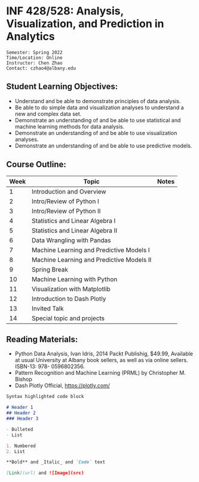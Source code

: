 # INF 428/528: Analysis, Visualization, and Prediction in Analytics

```
Semester: Spring 2022 
Time/Location: Online
Instructor: Chen Zhao
Contact: czhao4@albany.edu
```

## Student Learning Objectives:

* Understand and be able to demonstrate principles of data analysis.
* Be able to do simple data and visualization analyses to understand a new and complex data set.
* Demonstrate an understanding of and be able to use statistical and machine learning methods for data analysis.
* Demonstrate an understanding of and be able to use visualization analyses.
* Demonstrate an understanding of and be able to use predictive models.

## Course Outline:

| Week 	| Topic                                           	| Notes 	|
|------	|-------------------------------------------------	|-------	|
| 1    	| Introduction and Overview                       	|       	|
| 2    	|     Intro/Review of Python I                    	|       	|
| 3    	|     Intro/Review of Python II                   	|       	|
| 4    	|     Statistics and Linear Algebra I             	|       	|
| 5    	|     Statistics and Linear Algebra II            	|       	|
| 6    	|     Data Wrangling with Pandas                  	|       	|
| 7    	|     Machine Learning and Predictive Models I    	|       	|
| 8    	| Machine Learning and Predictive Models II       	|       	|
| 9    	|     Spring Break                                	|       	|
| 10   	|     Machine Learning with Python                	|       	|
| 11   	|     Visualization with Matplotlib               	|       	|
| 12   	|     Introduction to Dash Plotly                 	|       	|
| 13   	|     Invited Talk                                	|       	|
| 14   	|     Special topic and projects                  	|       	|

## Reading Materials:

* Python Data Analysis, Ivan Idris, 2014 Packt Publishig, $49.99, Available at usual University at Albany book sellers, as well as via online sellers. ISBN-13: 978- 0596802356.
* Pattern Recognition and Machine Learning (PRML) by Christopher M. Bishop
* Dash Plotly Official, https://plotly.com/






```markdown
Syntax highlighted code block

# Header 1
## Header 2
### Header 3

- Bulleted
- List

1. Numbered
2. List

**Bold** and _Italic_ and `Code` text

[Link](url) and ![Image](src)
```
